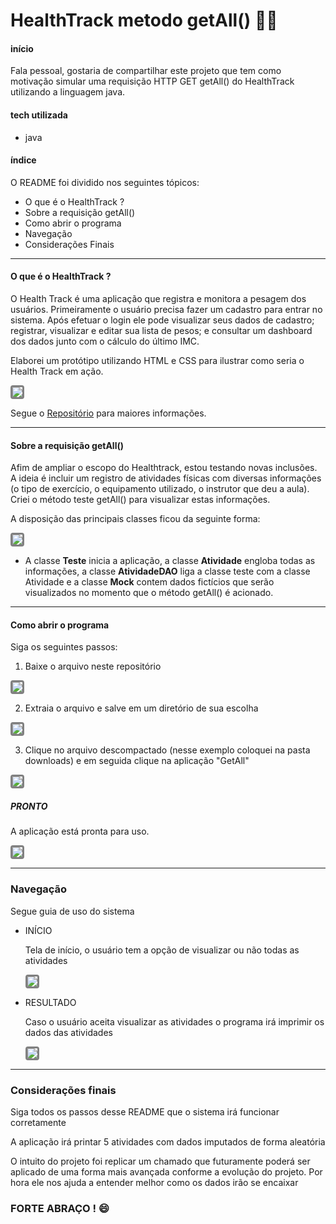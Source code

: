 # HealthTrack metodo getAll() :man_mechanic:

#### início

Fala pessoal, gostaria de compartilhar este projeto que tem como motivação simular uma requisição HTTP GET getAll() do HealthTrack utilizando a linguagem java.

#### tech utilizada

* java

#### índice

O README foi dividido nos seguintes tópicos:

* O que é o HealthTrack ?
* Sobre a requisição getAll()
* Como abrir o programa
* Navegação
* Considerações Finais

<hr>

#### O que é o HealthTrack ?

O Health Track é uma aplicação que registra e monitora a pesagem dos usuários. Primeiramente o usuário precisa fazer um cadastro para entrar no sistema. Após efetuar o login ele pode visualizar seus dados de cadastro; registrar, visualizar e editar sua lista de pesos; e consultar um dashboard dos dados  junto com o cálculo do último IMC.

Elaborei um protótipo utilizando HTML e CSS para ilustrar como seria o Health Track em ação.

<img src="assets/health.gif" style="border: solid grey; border-radius:4px"></img>

Segue o <a href="https://github.com/Amorim-cyber/HealthTrack">Repositório</a> para maiores informações.

<hr>

#### Sobre a requisição getAll()

Afim de ampliar o escopo do Healthtrack, estou testando novas inclusões. A ideia é incluir um registro de atividades físicas com diversas informações (o tipo de exercício, o equipamento utilizado, o instrutor que deu a aula). Criei o método teste getAll() para visualizar estas informações.

A disposição das principais classes ficou da seguinte forma:

<img src="assets/classes.PNG" style="border: solid grey; border-radius:4px"></img>

* A classe <b>Teste</b> inicia a aplicação, a classe <b>Atividade</b> engloba todas as informações, a classe <b>AtividadeDAO</b> liga a classe teste com a classe Atividade e a classe <b>Mock</b> contem dados fictícios que serão visualizados no momento que o método getAll() é acionado.

<hr>

#### Como abrir o programa

Siga os seguintes passos:

1. Baixe o arquivo neste repositório

<img src="assets/passo1.png" style="border: solid grey; border-radius:4px"></img>

2. Extraia o arquivo e salve em um diretório de sua escolha 

<img src="assets/passo2.png" style="border: solid grey; border-radius:4px"></img>

3. Clique no arquivo descompactado (nesse exemplo coloquei na pasta downloads) e em seguida clique na aplicação "GetAll"

<img src="assets/passo3.png" style="border: solid grey; border-radius:4px"></img>

##### PRONTO

A aplicação está pronta para uso.

<img src="assets/fim.png" style="border: solid grey; border-radius:4px"></img>



<hr>

### Navegação

Segue guia de uso do sistema 

* INÍCIO

  Tela de início, o usuário tem a opção de visualizar ou não todas as atividades

  <img src="assets/inicio.png" style="border: solid grey; border-radius:4px"></img>

* RESULTADO

  Caso o usuário aceita visualizar as atividades o programa irá imprimir os dados das atividades

  <img src="assets/resultado.png" style="border: solid grey; border-radius:4px"></img>

<hr>

### Considerações finais

Siga todos os passos desse README que o sistema irá funcionar corretamente

A aplicação irá printar 5 atividades com dados imputados de forma aleatória

O intuito do projeto foi replicar um chamado que futuramente poderá ser aplicado de uma forma mais avançada conforme a evolução do projeto. Por hora ele nos ajuda a entender melhor como os dados irão se encaixar

### FORTE ABRAÇO ! :smile:

